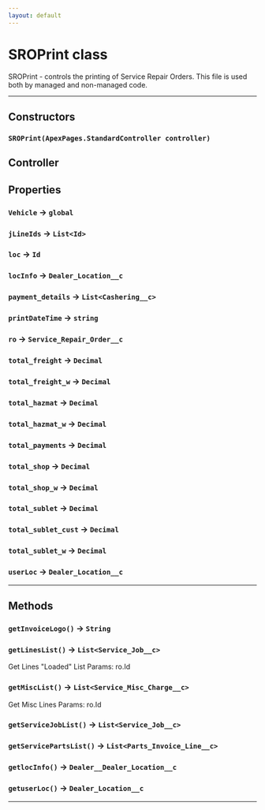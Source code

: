 ```yaml
---
layout: default
---
```

# SROPrint class

 SROPrint - controls the printing of Service Repair Orders. This file is used both by managed and non-managed code.

---
## Constructors
### `SROPrint(ApexPages.StandardController controller)`

 Controller
---
## Properties

### `Vehicle` → `global`

### `jLineIds` → `List<Id>`

### `loc` → `Id`

### `locInfo` → `Dealer_Location__c`

### `payment_details` → `List<Cashering__c>`

### `printDateTime` → `string`

### `ro` → `Service_Repair_Order__c`

### `total_freight` → `Decimal`

### `total_freight_w` → `Decimal`

### `total_hazmat` → `Decimal`

### `total_hazmat_w` → `Decimal`

### `total_payments` → `Decimal`

### `total_shop` → `Decimal`

### `total_shop_w` → `Decimal`

### `total_sublet` → `Decimal`

### `total_sublet_cust` → `Decimal`

### `total_sublet_w` → `Decimal`

### `userLoc` → `Dealer_Location__c`

---
## Methods
### `getInvoiceLogo()` → `String`
### `getLinesList()` → `List<Service_Job__c>`

 Get Lines "Loaded" List Params: ro.Id

### `getMiscList()` → `List<Service_Misc_Charge__c>`

 Get Misc Lines Params: ro.Id

### `getServiceJobList()` → `List<Service_Job__c>`
### `getServicePartsList()` → `List<Parts_Invoice_Line__c>`
### `getlocInfo()` → `Dealer__Dealer_Location__c`
### `getuserLoc()` → `Dealer_Location__c`
---
